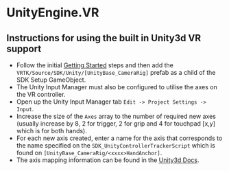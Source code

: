 # UnityEngine.VR

## Instructions for using the built in Unity3d VR support

 * Follow the initial [Getting Started](/Assets/VRTK/Documentation/GETTING_STARTED.md) steps and then add the `VRTK/Source/SDK/Unity/[UnityBase_CameraRig]` prefab as a child of the SDK Setup GameObject.
 * The Unity Input Manager must also be configured to utilise the axes on the VR controller.
 * Open up the Unity Input Manager tab `Edit -> Project Settings -> Input`.
 * Increase the size of the `Axes` array to the number of required new axes (usually increase by 8, 2 for trigger, 2 for grip and 4 for touchpad [x,y] which is for both hands).
 * For each new axis created, enter a name for the axis that corresponds to the name specified on the `SDK_UnityControllerTrackerScript` which is found on `[UnityBase_CameraRig/<xxxx>HandAnchor]`.
 * The axis mapping information can be found in the [Unity3d Docs](https://docs.unity3d.com/Manual/OpenVRControllers.html).